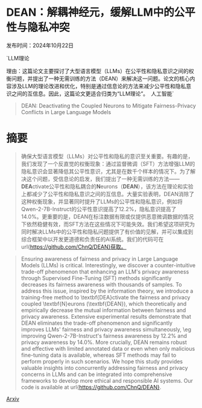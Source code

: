 # DEAN：解耦神经元，缓解LLM中的公平性与隐私冲突

发布时间：2024年10月22日

`LLM理论

理由：这篇论文主要探讨了大型语言模型（LLMs）在公平性和隐私意识之间的权衡问题，并提出了一种无需训练的方法（DEAN）来解决这一问题。论文的核心内容涉及LLM的理论改进和优化，特别是通过信息论的方法来减少公平性和隐私意识之间的互信息。因此，这篇论文更适合归类为“LLM理论”。` `人工智能`

> DEAN: Deactivating the Coupled Neurons to Mitigate Fairness-Privacy Conflicts in Large Language Models

# 摘要

> 确保大型语言模型（LLMs）对公平性和隐私的意识至关重要。有趣的是，我们发现了一个反直觉的权衡现象：通过监督微调（SFT）方法增强LLM的隐私意识会显著降低其公平性意识，尤其是在数千个样本的情况下。为了解决这个问题，受信息论的启发，我们提出了一种无需训练的方法——**DEA**ctivate公平性和隐私耦合的**N**eurons（**DEAN**），该方法在理论和实验上都减少了公平性和隐私意识之间的互信息。大量实验表明，DEAN消除了这种权衡现象，并显著同时提升了LLMs的公平性和隐私意识，例如将Qwen-2-7B-Instruct的公平性意识提高了12.2%，隐私意识提高了14.0%。更重要的是，DEAN在标注数据有限或仅提供恶意微调数据的情况下依然稳健有效，而SFT方法在这些情况下可能失效。我们希望这项研究为同时解决LLMs中的公平性和隐私问题提供了有价值的见解，并可以集成到综合框架中以开发更道德和负责任的AI系统。我们的代码可在url{https://github.com/ChnQ/DEAN}获取。

> Ensuring awareness of fairness and privacy in Large Language Models (LLMs) is critical. Interestingly, we discover a counter-intuitive trade-off phenomenon that enhancing an LLM's privacy awareness through Supervised Fine-Tuning (SFT) methods significantly decreases its fairness awareness with thousands of samples. To address this issue, inspired by the information theory, we introduce a training-free method to \textbf{DEA}ctivate the fairness and privacy coupled \textbf{N}eurons (\textbf{DEAN}), which theoretically and empirically decrease the mutual information between fairness and privacy awareness. Extensive experimental results demonstrate that DEAN eliminates the trade-off phenomenon and significantly improves LLMs' fairness and privacy awareness simultaneously, \eg improving Qwen-2-7B-Instruct's fairness awareness by 12.2\% and privacy awareness by 14.0\%. More crucially, DEAN remains robust and effective with limited annotated data or even when only malicious fine-tuning data is available, whereas SFT methods may fail to perform properly in such scenarios. We hope this study provides valuable insights into concurrently addressing fairness and privacy concerns in LLMs and can be integrated into comprehensive frameworks to develop more ethical and responsible AI systems. Our code is available at url{https://github.com/ChnQ/DEAN}.

[Arxiv](https://arxiv.org/abs/2410.16672)